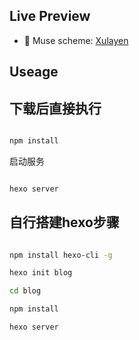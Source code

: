 
## Live Preview

* :heart_decoration: Muse scheme: [Xulayen](http://blog.xulayen.com/) 

## Useage


## 下载后直接执行

``` bash

npm install

```

启动服务

``` bash

hexo server

```
## 自行搭建hexo步骤

``` bash

npm install hexo-cli -g

hexo init blog

cd blog

npm install

hexo server

```
